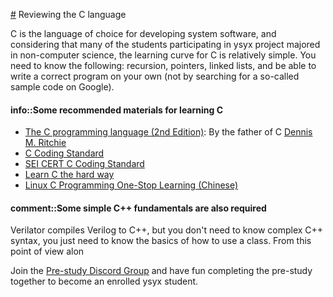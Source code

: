 <!-- ## 复习C语言 -->
[#](#Reviewing-the-C-language) Reviewing the C language

<!-- C语言几乎是开发系统软件的不二选择,
而且考虑到参加"一生一芯"的不少同学就读的是非计算机专业,
C语言对大家来说学习的门槛也比较低.
大家需要掌握如下内容: 递归, 指针, 链表,
并且能够独立写出正确的程序(而不是在百度上搜一个所谓的示例代码). -->
C is the language of choice for developing system software, and considering that many of the students participating in ysyx project majored in non-computer science, the learning curve for C is relatively simple. You need to know the following: recursion, pointers, linked lists, and be able to write a correct program on your own (not by searching for a so-called sample code on Google).

<!-- > #### info::一些推荐的C语言学习资料
> * [Linux C编程一站式学习][linux c]
> * [The C programming language (2nd Edition)][c]:
>   真正的C语言之父是这本书的作者[Dennis M. Ritchie][ritchie], 而不是谭浩强
> * [SEI CERT C Coding Standard][cert c]

[linux c]: http://akaedu.github.io/book/
[c]: http://math.ecnu.edu.cn/~jypan/Teaching/ParaComp/books/The%20C%20Programming%20Language%202nd.pdf
[cert c]: https://wiki.sei.cmu.edu/confluence/display/c/SEI+CERT+C+Coding+Standard
[ritchie]: http://en.wikipedia.org/wiki/Dennis_Ritchie -->

#### info::Some recommended materials for learning C

*   [The C programming language (2nd Edition)](http://cslabcms.nju.edu.cn/problem_solving/images/c/cc/The_C_Programming_Language_%282nd_Edition_Ritchie_Kernighan%29.pdf): By the father of C [Dennis M. Ritchie](https://en.wikipedia.org/wiki/Dennis_Ritchie)
*   [C Coding Standard](https://users.ece.cmu.edu/~eno/coding/CCodingStandard.html)
*   [SEI CERT C Coding Standard](https://wiki.sei.cmu.edu/confluence/display/c/SEI+CERT+C+Coding+Standard)
*   [Learn C the hard way](https://learncodethehardway.org/c/)
*   [Linux C Programming One-Stop Learning (Chinese)](http://akaedu.github.io/book/)

<!-- > #### info::PA习题课资源
> 本阶段相关资源:
> * 录播
>   * [C 语言拾遗 (1): 机制 (第一次录播, 录音效果较差)][ics2020-jyy-bzhan-2]
>   * [C 语言拾遗 (2): 编程实践][ics2020-jyy-bzhan-3]
> * 课件
>   * [C 语言拾遗 (1): 机制][ics2020-jyy-slide-2]
>   * [C 语言拾遗 (2): 编程实践][ics2020-jyy-slide-3]

[ics2020-jyy-bzhan-2]: https://www.bilibili.com/video/BV1qa4y1j7xk?p=1
[ics2020-jyy-bzhan-3]: https://www.bilibili.com/video/BV1qa4y1j7xk?p=2
[ics2020-jyy-slide-2]: http://jyywiki.cn/ICS/2020/slides/2.slides
[ics2020-jyy-slide-3]: http://jyywiki.cn/ICS/2020/slides/3.slides -->

<!-- > #### comment::还需要掌握一些简单的C++基础
> verilator会编译出C++文件, 但你并不需要了解复杂的C++语法,
> 你只需要了解一些类(class)的基本使用方法就可以了.
> 单从这一点来看, 网上的很多资料都可以满足你的需求. -->

#### comment::Some simple C++ fundamentals are also required
Verilator compiles Verilog to C++, but you don't need to know complex C++ syntax, you just need to know the basics of how to use a class. From this point of view alon

<!-- 加入[预学习指导群](https://docs.qq.com/doc/DSU1teVZLR1hDcG9P)，一起愉快地完成预学习，成为一生一芯一生一芯正式学员。 -->

Join the [Pre-study Discord Group](https://discord.gg/dKyq46VeSQ) and have fun completing the pre-study together to become an enrolled ysyx student.
